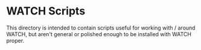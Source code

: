 # WATCH Scripts

This directory is intended to contain scripts useful for working with / around WATCH, but aren't general or polished enough to be installed with WATCH proper.
